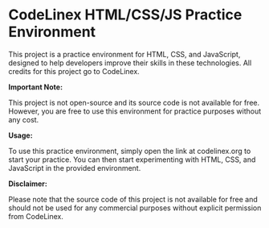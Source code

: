 # CodeLinex HTML/CSS/JS Practice Environment

This project is a practice environment for HTML, CSS, and JavaScript, designed to help developers improve their skills in these technologies. All credits for this project go to CodeLinex.

**Important Note:**

This project is not open-source and its source code is not available for free. However, you are free to use this environment for practice purposes without any cost.

**Usage:**

To use this practice environment, simply open the link at codelinex.org to start your practice. You can then start experimenting with HTML, CSS, and JavaScript in the provided environment.

**Disclaimer:**

Please note that the source code of this project is not available for free and should not be used for any commercial purposes without explicit permission from CodeLinex.







